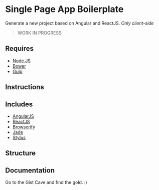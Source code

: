 # Single Page App Boilerplate

Generate a new project based on Angular and ReactJS. _Only client-side_

> WORK IN PROGRESS


## Requires

- [Node.JS](http://nodejs.org/)
- [Bower]()
- [Gulp]()

## Instructions


## Includes

- [AngularJS]()
- [ReactJS]()
- [Browserify]()
- [Jade]()
- [Stylus]()


## Structure


## Documentation

Go to the Gist Cave and find the gold. :)

